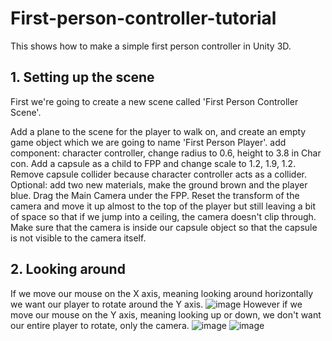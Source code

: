 # First-person-controller-tutorial

This shows how to make a simple first person controller in Unity 3D.

## 1. Setting up the scene

First we're going to create a new scene called 'First Person Controller Scene'.

Add a plane to the scene for the player to walk on, and create an empty game object which we are going to name 'First Person Player'.
add component: character controller, change radius to 0.6, height to 3.8 in Char con.
Add a capsule as a child to FPP and change scale to 1.2, 1.9, 1.2. Remove capsule collider because character controller acts as a collider.
Optional: add two new materials, make the ground brown and the player blue.
Drag the Main Camera under the FPP. Reset the transform of the camera and move it up almost to the top of the player but still leaving a bit of space so that if we jump into a ceiling, the camera doesn't clip through. Make sure that the camera is inside our capsule object so that the capsule is not visible to the camera itself.

## 2. Looking around

If we move our mouse on the X axis, meaning looking around horizontally we want our player to rotate around the Y axis. ![image](https://user-images.githubusercontent.com/79841064/195070189-b084a72a-4ccb-40ef-92bc-111cef569c98.png)
However if we move our mouse on the Y axis, meaning looking up or down, we don't want our entire player to rotate, only the camera. ![image](https://user-images.githubusercontent.com/79841064/195070828-61cf84f0-f0d2-41d2-afac-dd3dd6e18b33.png) ![image](https://user-images.githubusercontent.com/79841064/195071112-8c679eaa-0267-4c59-920c-b3631f83ccee.png)
